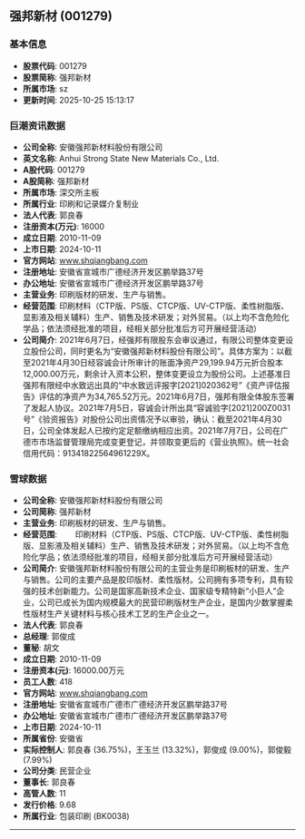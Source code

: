 ## 强邦新材 (001279)

### 基本信息

- **股票代码**: 001279
- **股票简称**: 强邦新材
- **所属市场**: sz
- **更新时间**: 2025-10-25 15:13:17

### 巨潮资讯数据

- **公司全称**: 安徽强邦新材料股份有限公司
- **英文名称**: Anhui Strong State New Materials Co., Ltd.
- **A股代码**: 001279
- **A股简称**: 强邦新材
- **所属市场**: 深交所主板
- **所属行业**: 印刷和记录媒介复制业
- **法人代表**: 郭良春
- **注册资本(万元)**: 16000
- **成立日期**: 2010-11-09
- **上市日期**: 2024-10-11
- **官方网站**: www.shqiangbang.com
- **注册地址**: 安徽省宣城市广德经济开发区鹏举路37号
- **办公地址**: 安徽省宣城市广德经济开发区鹏举路37号
- **主营业务**: 印刷版材的研发、生产与销售。
- **经营范围**: 印刷材料（CTP版、PS版、CTCP版、UV-CTP版、柔性树脂版、显影液及相关辅料）生产、销售及技术研发；对外贸易。（以上均不含危险化学品；依法须经批准的项目，经相关部分批准后方可开展经营活动）
- **公司简介**: 2021年6月7日，经强邦有限股东会审议通过，有限公司整体变更设立股份公司，同时更名为“安徽强邦新材料股份有限公司”。具体方案为：以截至2021年4月30日经容诚会计所审计的账面净资产29,199.94万元折合股本12,000.00万元，剩余计入资本公积，整体变更设立为股份公司。上述基准日强邦有限经中水致远出具的“中水致远评报字[2021]020362号”《资产评估报告》评估的净资产为34,765.52万元。2021年6月7日，强邦有限全体股东签署了发起人协议。2021年7月5日，容诚会计所出具“容诚验字[2021]200Z0031号”《验资报告》对股份公司出资情况予以审验，确认：截至2021年4月30日，公司全体发起人已按约定足额缴纳相应出资。2021年7月7日，公司在广德市市场监督管理局完成变更登记，并领取变更后的《营业执照》。统一社会信用代码：91341822564961229X。

### 雪球数据

- **公司全称**: 安徽强邦新材料股份有限公司
- **公司简称**: 强邦新材
- **主营业务**: 印刷板材的研发、生产与销售。
- **经营范围**: 　　印刷材料（CTP版、PS版、CTCP版、UV-CTP版、柔性树脂版、显影液及相关辅料）生产、销售及技术研发；对外贸易。（以上均不含危险化学品；依法须经批准的项目，经相关部分批准后方可开展经营活动）
- **公司简介**: 安徽强邦新材料股份有限公司的主营业务是印刷板材的研发、生产与销售。公司的主要产品是胶印版材、柔性版材。公司拥有多项专利，具有较强的技术创新能力。公司是国家高新技术企业、国家级专精特新“小巨人”企业，公司已成长为国内规模最大的民营印刷版材生产企业，是国内少数掌握柔性版材生产关键材料与核心技术工艺的生产企业之一。
- **法人代表**: 郭良春
- **总经理**: 郭俊成
- **董秘**: 胡文
- **成立日期**: 2010-11-09
- **注册资本(元)**: 16000.00万元
- **员工人数**: 418
- **官方网站**: www.shqiangbang.com
- **注册地址**: 安徽省宣城市广德市广德经济开发区鹏举路37号
- **办公地址**: 安徽省宣城市广德市广德经济开发区鹏举路37号
- **上市日期**: 2024-10-11
- **所属省份**: 安徽省
- **实际控制人**: 郭良春 (36.75%)，王玉兰 (13.32%)，郭俊成 (9.00%)，郭俊毅 (7.99%)
- **公司分类**: 民营企业
- **董事长**: 郭良春
- **高管人数**: 11
- **发行价格**: 9.68
- **所属行业**: 包装印刷 (BK0038)

---